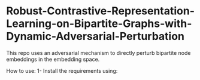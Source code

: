 # Robust-Contrastive-Representation-Learning-on-Bipartite-Graphs-with-Dynamic-Adversarial-Perturbation
This repo uses an adversarial mechanism to directly perturb bipartite node embeddings in the embedding space.


How to use:
1- Install the requirements using:
~~~ conda env create -f environment.yml -n newname ~~~
